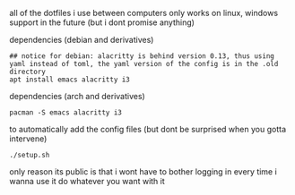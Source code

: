 all of the dotfiles i use between computers
only works on linux, windows support in the future (but i dont promise anything)

dependencies (debian and derivatives)
```shell
## notice for debian: alacritty is behind version 0.13, thus using yaml instead of toml, the yaml version of the config is in the .old directory
apt install emacs alacritty i3
```

dependencies (arch and derivatives)
```shell
pacman -S emacs alacritty i3
```

to automatically add the config files (but dont be surprised when you gotta intervene)
```shell
./setup.sh
```

only reason its public is that i wont have to bother logging in every time i wanna use it
do whatever you want with it
